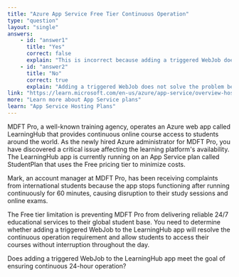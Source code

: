 ```yaml
---
title: "Azure App Service Free Tier Continuous Operation"
type: "question"
layout: "single"
answers:
    - id: "answer1"
      title: "Yes"
      correct: false
      explain: "This is incorrect because adding a triggered WebJob does not address the fundamental limitation of the Free pricing tier. WebJobs in the Free tier are also subject to the same timeout restrictions and lack the Always On feature required for continuous operation."
    - id: "answer2"
      title: "No"
      correct: true
      explain: "Adding a triggered WebJob does not solve the problem because it does not address the core limitation of the Free pricing tier. The Free tier lacks the Always On feature and has timeout restrictions that cause apps to stop after periods of inactivity. To run continuously for 24 hours, the app needs to be upgraded to Basic, Standard, or Premium pricing tiers which include the Always On feature."
link: "https://learn.microsoft.com/en-us/azure/app-service/overview-hosting-plans"
more: "Learn more about App Service plans"
learn: "App Service Hosting Plans"
---
```


MDFT Pro, a well-known training agency, operates an Azure web app called LearningHub that provides continuous online course access to students around the world. As the newly hired Azure administrator for MDFT Pro, you have discovered a critical issue affecting the learning platform's availability. The LearningHub app is currently running on an App Service plan called StudentPlan that uses the Free pricing tier to minimize costs. 

Mark, an account manager at MDFT Pro, has been receiving complaints from international students because the app stops functioning after running continuously for 60 minutes, causing disruption to their study sessions and online exams.

The Free tier limitation is preventing MDFT Pro from delivering reliable 24/7 educational services to their global student base. You need to determine whether adding a triggered WebJob to the LearningHub app will resolve the continuous operation requirement and allow students to access their courses without interruption throughout the day.

Does adding a triggered WebJob to the LearningHub app meet the goal of ensuring continuous 24-hour operation?
